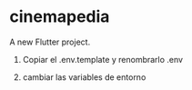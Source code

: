 # cinemapedia

A new Flutter project.

1. Copiar el .env.template y renombrarlo .env

2. cambiar las variables de entorno
